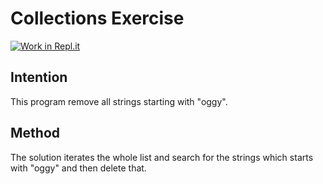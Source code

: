 # Collections Exercise

[![Work in Repl.it](https://classroom.github.com/assets/work-in-replit-14baed9a392b3a25080506f3b7b6d57f295ec2978f6f33ec97e36a161684cbe9.svg)](https://classroom.github.com/online_ide?assignment_repo_id=2970288&assignment_repo_type=AssignmentRepo)

## Intention

This program remove all strings starting with "oggy".

## Method

The solution iterates the whole list and search for the strings 
which starts with "oggy" and then delete that.
